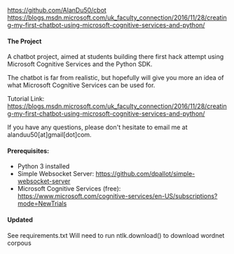 https://github.com/AlanDu50/cbot
https://blogs.msdn.microsoft.com/uk_faculty_connection/2016/11/28/creating-my-first-chatbot-using-microsoft-cognitive-services-and-python/

#### The Project
A chatbot project, aimed at students building there first hack attempt using Microsoft Cognitive Services and the Python SDK.

The chatbot is far from realistic, but hopefully will give you more an idea of what Microsoft Cognitive Services can be used for.

Tutorial Link: https://blogs.msdn.microsoft.com/uk_faculty_connection/2016/11/28/creating-my-first-chatbot-using-microsoft-cognitive-services-and-python/

If you have any questions, please don't hesitate to email me at alanduu50[at]gmail[dot]com.

#### Prerequisites:
- Python 3 installed
- Simple Websocket Server: https://github.com/dpallot/simple-websocket-server
- Microsoft Cognitive Services (free): https://www.microsoft.com/cognitive-services/en-US/subscriptions?mode=NewTrials

#### Updated
See requirements.txt
Will need to run ntlk.download() to download wordnet corpous